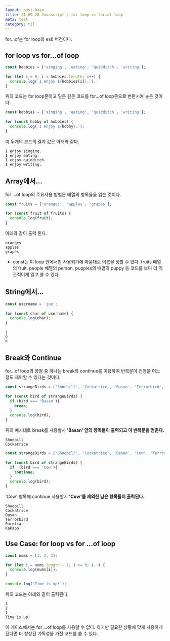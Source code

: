 ```yaml
---
layout: post-base
title: 21-09-28 Javascript / for loop vs for…of loop
meta: test
category: til
---
```

for...of는 for loop의 es6 버전이다.

## for loop vs for…of loop
```js
const hobbies = ['singing', 'eating', 'quidditch', 'writing'];
 
for (let i = 0; i < hobbies.length; i++) {
  console.log(`I enjoy ${hobbies[i]}.`);
}
```
위의 코드는 for loop문이고 밑은 같은 코드를 for...of loop문으로 변환시켜 놓은 것이다.
```js
const hobbies = ['singing', 'eating', 'quidditch', 'writing'];
 
for (const hobby of hobbies) {
  console.log(`I enjoy ${hobby}.`);
}
```
이 두개의 코드의 결과 값은 아래와 같다.
```
I enjoy singing.
I enjoy eating.
I enjoy quidditch.
I enjoy writing.
```

## Array에서...
for ...of loop의 주요사용 방법은 배열의 항목들을 읽는 것이다.

```js
const fruits = ['oranges', 'apples', 'grapes'];
 
for (const fruit of fruits) {
  console.log(fruit);
}
```
아래와 같이 출력 된다.
```
oranges
apples
grapes
```
* const는 이 loop 안에서만 사용되기에 마음대로 이름을 정할 수 있다. fruits 배열의 fruit, people 배열의 person, puppies의 배열의 puppy 등 코드를 보다 더 직관적이게 읽고 쓸 수 있다.

## String에서...
```js
const username = 'joe';
 
for (const char of username) {
  console.log(char);
}
```
```
j
o
e
```

## Break와 Continue
for...of loop의 장점 중 하나는 break와 continue를 이용하여 반복문이 진행을 어느 정도 제어할 수 있다는 것이다. 

```js
const strangeBirds = ['Shoebill', 'Cockatrice', 'Basan', 'Terrorbird','Parotia','Kakapo'];
 
for (const bird of strangeBirds) {
  if (bird === 'Basan'){ 
    break; 
  }
  console.log(bird);
}
```
위의 예시대로 break를 사용할시 **'Basan' 앞의 항목들이 출력되고 이 반복문을 멈춘다.**
```
Shoebill
Cockatrice
```

```js
const strangeBirds = ['Shoebill', 'Cockatrice', 'Basan', 'Cow', 'Terrorbird', 'Parotia', 'Kakapo'];
 
for (const bird of strangeBirds) {
  if  (bird === 'Cow'){
    continue;
  }
  console.log(bird);
}
```
'Cow' 항목에 continue 사용할시 **'Cow'를 제외한 남은 항목들이 출력된다.**
```
Shoebill
Cockatrice
Basan
Terrorbird
Parotia
Kakapo
```

## Use Case: for loop vs for ...of loop
```js
const nums = [1, 2, 3];
 
for (let i = nums.length - 1; i >= 0; i--) {
  console.log(nums[i]);
}
 
console.log('Time is up!');
```
위의 코드는 아래와 같이 출력된다.
```
3
2
1
Time is up! 
```

이 케이스에서는 for ...of loop를 사용할 수 없다. 하지만 필요한 상황에 맞게 사용하게 된다면 더 향상된 가독성을 가진 코드를 쓸 수 있다.